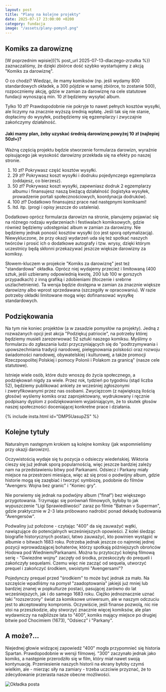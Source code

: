```yaml
---
layout: post
title: "Plany na kolejne projekty"
date: 2025-07-17 23:00:00 +0200
category: fundacja
image: "/assets/plany-pomysł.png"
---
```


## Komiks za darowiznę

[W poprzednim wpisie]({% post_url 2025-07-13-dlaczego-zrzutka %}) zaznaczaliśmy, że dzięki zbiórce dość szybko
wystartujemy z akcją "Komiks za darowiznę".

O co chodzi? Wiedząc, ile mamy komiksów (np. jeśli wydamy 800 standardowych okładek, a 300 pójdzie w&nbsp;samej zbiórce,
to zostanie 500), rozpoczniemy akcję, gdzie w zamian za darowiznę na cele statutowe fundacji wynoszącą min. 10 zł
będziemy wysyłać album.

Tylko 10 zł? Prawdopodobnie nie pokryje to nawet pełnych kosztów wysyłki, ale liczymy na znacznie wyższą średnią wpłatę.
Jeśli tak się nie stanie, dopłacimy do wysyłek, pozbędziemy się egzemplarzy i zwyczajnie zakończymy działalność.

#### Jaki mamy plan, żeby uzyskać średnią darowiznę powyżej 10 zł (najlepiej 50zł+)?

Ważną częścią projektu będzie stworzenie formularza darowizn, wyraźnie opisującego jak wysokość darowizny przekłada się
na efekty po naszej stronie.

1. 10 zł? Pokrywasz część kosztów wysyłki.
2. 29 zł? Pokrywasz koszt wysyłki i dodruku pojedynczego egzemplarza (oddajesz, co bierzesz).
3. 50 zł? Pokrywasz koszt wysyłki, zapewniasz dodruk 2 egzemplarzy albumu i finansujesz naszą bieżącą działalność
   (logistyka wysyłek, prowadzenie portali społecznościowych, koordynacja dodruków).
4. 100 zł? Dodatkowo finansujesz prace nad następnymi komiksami!
5. Itd. itp. (progi i opisy jeszcze do ustalenia).

Dodatkowo oprócz formularza darowizn na stronie, planujemy pojawiać się na różnego rodzaju wydarzeniach
i&nbsp;festiwalach komiksowych, gdzie również będziemy udostępniać album w zamian za darowizny. Nie będziemy jednak
ponosić kosztów wysyłki (co jest sporą optymalizacją). Niewykluczone, że przy okazji wydarzeń uda się też spotkać
naszych twórców i prosić ich o dodatkowe autografy i tzw. wrysy, dzięki którym uczestnicy będą skłonni przekazywać
jeszcze większe darowizny za komiksy.

Słowem-kluczem w projekcie "Komiks za darowiznę" jest też "standardowa" okładka. Oprócz niej wydajemy przecież i
limitowaną (400 sztuk, jeśli uzbieramy odpowiednią kwotę, 200 lub 100 w gorszych przypadkach) z&nbsp;inną grafiką i
zdobieniami (tłoczenie i srebrne uszlachetnienie). Ta wersja będzie dostępna w zamian za znacznie większe darowizny albo
wprost sprzedawana (szczegóły w opracowaniu). W razie potrzeby okładki limitowane mogą więc dofinansować wysyłkę
standardowych.

## Podziękowania

Na tym nie koniec projektów (a w zasadzie pomysłów na projekty). Jedną z rozważanych opcji jest akcja "Podziękuj
patriocie", na potrzeby której będziemy musieli zarezerwować 52 sztuki naszego komiksu. Myślimy o formularzu do
zgłaszania ludzi przyczyniających się do "podtrzymywania i upowszechniania tradycji narodowej, pielęgnowania polskości
oraz rozwoju świadomości narodowej, obywatelskiej i kulturowej, a także promocji Rzeczpospolitej Polskiej i pomocy
Polonii i Polakom za granicą" (nasze cele statutowe).

Istnieje wiele osób, które dużo wnoszą do życia społecznego, a podziękowań nigdy za wiele. Przez rok, tydzień po
tygodniu (stąd liczba 52), będziemy publikować ankiety ze wcześniej zgłoszonymi i&nbsp;zweryfikowanymi przez nas
osobami. Zwycięzcom (z największą ilością głosów) wyślemy komiks oraz zaprojektowany, wydrukowany i&nbsp;ręcznie
podpisany dyplom z podziękowaniem wyjaśniającym, że to skutek głosów naszej społeczności doceniającej konkretne prace i
działania.

{% include insta.html id="DMP5UasupZS" %}

## Kolejne tytuły

Naturalnym następnym krokiem są kolejne komiksy (jak wspomnieliśmy przy okazji darowizn).

Oczywistością wydaje się tu pozycja o odsieczy wiedeńskiej. Wiktoria cieszy się już jednak sporą popularnością, więc
jeszcze bardziej zależy nam na przedstawieniu bitwy pod Parkanami. Odsiecz i Parkany miały miejsce na przestrzeni
miesiąca, więc aż się prosi o podwójny album, gdzie historie mogą się zazębiać i&nbsp;tworzyć symbiozę, podobnie do
filmów
"Avengers: Wojna bez granic" i "Koniec gry".

Nie porwiemy się jednak na podwójny album ("finał") bez większego przygotowania. Trzymając się porównań filmowych,
byłoby to jak wypuszczenie "Ligi Sprawiedliwości" zaraz po filmie "Batman v Superman", gdzie praktycznie w 2-3 lata
próbowano nadrobić ponad dekadę budowania "Avengersów".

Podwaliny już położone - czytając "400" da się zauważyć wątki, nawiązujące do potencjalnych wcześniejszych opowieści. Z
kolei śledząc biografie historycznych postaci, łatwo zauważyć, kto powinien wystąpić w albumie o bitwach 1683 roku.
Potrzeba jednak jeszcze co najmniej jednej pozycji wprowadzającej bohaterów, którzy spotkają późniejszych obrońców
Hodowa pod Wiedniem/Parkanami. Można tu przytoczyć kolejną filmową serię - "Gwiezdne wojny" zaczęły od środka,
przeskoczyły do prequeli i zakończyły sequelami. Czemu więc nie zacząć od sequela, utworzyć prequel i zakończyć
środkiem, swoistymi "Avengersami"?

Pojedynczy prequel przed "środkiem" to może być jednak za mało. Na szczęście wpadliśmy na pomysł "zaadoptowania" jakiejś
już mniej lub bardziej znanej w popkulturze postaci, pasującej zarówno do lat wcześniejszych, jak i do samego 1683 roku.
Ciężko jednoznacznie uznać taki "rozszerzony" świat za komiksowe uniwersum, ale w naszym odczuciu jest to akceptowalny
kompromis. Oczywiście, jeśli finanse pozwolą, nic nie stoi na przeszkodzie, aby stworzyć znacznie więcej komiksów, ale
plan wydawniczy na najbliższe lata to "400", komiks mający miejsce po drugiej bitwie pod Chocimiem (1673), "Odsiecz" i
"Parkany".

## A może?...

Niejednej głowie widzącej zapowiedź "400" mogła przypomnieć się historia Spartan. Prawdopodobnie w wersji filmowej. 
"300" zaczynało jednak jako komiks, a następnie przerodziło się w film, który miał nawet swoją kontynuację. Przeniesienie
naszych historii na ekrany byłoby czymś wielkim, ale - mierząc siły na zamiary - trzeba uczciwie przyznać, że to
zdecydowanie przerasta nasze obecne możliwości.

![Okładka posta]({{page.image}})
